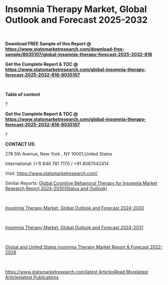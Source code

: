 <h1>Insomnia Therapy Market, Global Outlook and Forecast 2025-2032</h1><br/><p><strong>Download FREE Sample of this Report @ <a href="https://www.statsmarketresearch.com/download-free-sample/8035107/global-insomnia-therapy-forecast-2025-2032-816">https://www.statsmarketresearch.com/download-free-sample/8035107/global-insomnia-therapy-forecast-2025-2032-816</a></strong></p>
 
 
 
 <div><b>Get the Complete Report & TOC @ <a href="https://www.statsmarketresearch.com/global-insomnia-therapy-forecast-2025-2032-816-8035107">https://www.statsmarketresearch.com/global-insomnia-therapy-forecast-2025-2032-816-8035107</a></b></div>
 
 
 
 <p><br />
 
 <b>Table of content</b></p>
 
 
 
 <p>? </p>
 
 
 
 <div><b>Get the Complete Report & TOC @ <a href="https://www.statsmarketresearch.com/global-insomnia-therapy-forecast-2025-2032-816-8035107">https://www.statsmarketresearch.com/global-insomnia-therapy-forecast-2025-2032-816-8035107</a></b></div>
 
 
 
 <p>? </p>
 
 
 
 <p><b>CONTACT US:</b><br />
 
 276 5th Avenue, New York , NY 10001,United States<br />
 
 International: (+1) 646 781 7170 / +91 8087042414<br />
 
 Visit: <a href="https://www.statsmarketresearch.com/">https://www.statsmarketresearch.com/</a><br />
 
 Similar Reports: <a href="https://www.statsmarketresearch.com/global-insomnia-therapy-forecast-2025-2032-816-8035107">Global Cognitive Behavioral Therapy for Insomnia Market Research Report 2024-2030(Status and Outlook)</a><br />
 
 <br />
 
 <a href="https://www.statsmarketresearch.com/global-insomnia-therapy-forecast-2025-2032-816-8035107">Insomnia Therapy Market, Global Outlook and Forecast 2024-2030</a><br />
 
 <br />
 
 <a href="https://www.statsmarketresearch.com/global-insomnia-therapy-forecast-2025-2032-816-8035107">Insomnia Therapy Market, Global Outlook and Forecast 2024-2031</a><br />
 
 <br />
 
 <a href="https://www.statsmarketresearch.com/global-insomnia-therapy-forecast-2025-2032-816-8035107">Global and United States Insomnia Therapy Market Report & Forecast 2022-2028</a><br />
 
 <br />
 
 <a href="https://gyeongbokgung.com">https://www.statsmarketresearch.com/</a><a href="https://hallyeomaritime.com">latest Articles</a><a href="https://jingwansa.com">Read More</a><a href="https://nguoiviet.jp/">latest Articles</a><a href="https://www.intelmarketresearch.com/">latest Publications</a></p>